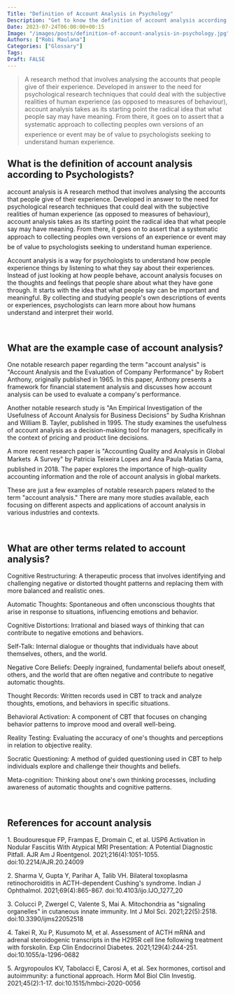```yaml
---
Title: "Definition of Account Analysis in Psychology"
Description: "Get to know the definition of account analysis according to psychologists."
Date: 2023-07-24T06:00:00+00:15
Image: "/images/posts/definition-of-account-analysis-in-psychology.jpg"
Authors: ["Robi Maulana"]
Categories: ["Glossary"]
Tags: 
Draft: FALSE
---
```





> A research method that involves analysing the accounts that people give of their experience. Developed in answer to the need for psychological research techniques that could deal with the subjective realities of human experience (as opposed to measures of behaviour), account analysis takes as its starting point the radical idea that what people say may have meaning. From there, it goes on to assert that a systematic approach to collecting peoples own versions of an experience or event may be of value to psychologists seeking to understand human experience.

## What is the definition of account analysis according to Psychologists?

account analysis is A research method that involves analysing the accounts that people give of their experience. Developed in answer to the need for psychological research techniques that could deal with the subjective realities of human experience (as opposed to measures of behaviour), account analysis takes as its starting point the radical idea that what people say may have meaning. From there, it goes on to assert that a systematic approach to collecting peoples own versions of an experience or event may be of value to psychologists seeking to understand human experience.

Account analysis is a way for psychologists to understand how people experience things by listening to what they say about their experiences. Instead of just looking at how people behave, account analysis focuses on the thoughts and feelings that people share about what they have gone through. It starts with the idea that what people say can be important and meaningful. By collecting and studying people's own descriptions of events or experiences, psychologists can learn more about how humans understand and interpret their world.

 

## What are the example case of account analysis?

One notable research paper regarding the term "account analysis" is "Account Analysis and the Evaluation of Company Performance" by Robert Anthony, originally published in 1965. In this paper, Anthony presents a framework for financial statement analysis and discusses how account analysis can be used to evaluate a company's performance.

Another notable research study is "An Empirical Investigation of the Usefulness of Account Analysis for Business Decisions" by Sudha Krishnan and William B. Tayler, published in 1995. The study examines the usefulness of account analysis as a decision-making tool for managers, specifically in the context of pricing and product line decisions.

A more recent research paper is "Accounting Quality and Analysis in Global Markets  A Survey" by Patricia Teixeira Lopes and Ana Paula Matias Gama, published in 2018. The paper explores the importance of high-quality accounting information and the role of account analysis in global markets.

These are just a few examples of notable research papers related to the term "account analysis." There are many more studies available, each focusing on different aspects and applications of account analysis in various industries and contexts.

 

## What are other terms related to account analysis?

Cognitive Restructuring: A therapeutic process that involves identifying and challenging negative or distorted thought patterns and replacing them with more balanced and realistic ones.

Automatic Thoughts: Spontaneous and often unconscious thoughts that arise in response to situations, influencing emotions and behavior.

Cognitive Distortions: Irrational and biased ways of thinking that can contribute to negative emotions and behaviors.

Self-Talk: Internal dialogue or thoughts that individuals have about themselves, others, and the world.

Negative Core Beliefs: Deeply ingrained, fundamental beliefs about oneself, others, and the world that are often negative and contribute to negative automatic thoughts.

Thought Records: Written records used in CBT to track and analyze thoughts, emotions, and behaviors in specific situations.

Behavioral Activation: A component of CBT that focuses on changing behavior patterns to improve mood and overall well-being.

Reality Testing: Evaluating the accuracy of one's thoughts and perceptions in relation to objective reality.

Socratic Questioning: A method of guided questioning used in CBT to help individuals explore and challenge their thoughts and beliefs.

Meta-cognition: Thinking about one's own thinking processes, including awareness of automatic thoughts and cognitive patterns.

 

## References for account analysis

1\. Boudouresque FP, Frampas E, Dromain C, et al. USP6 Activation in Nodular Fasciitis With Atypical MRI Presentation: A Potential Diagnostic Pitfall. AJR Am J Roentgenol. 2021;216(4):1051-1055. doi:10.2214/AJR.20.24009

2\. Sharma V, Gupta Y, Parihar A, Talib VH. Bilateral toxoplasma retinochoroiditis in ACTH-dependent Cushing's syndrome. Indian J Ophthalmol. 2021;69(4):865-867. doi:10.4103/ijo.IJO\_1277\_20

3\. Colucci P, Zwergel C, Valente S, Mai A. Mitochondria as "signaling organelles" in cutaneous innate immunity. Int J Mol Sci. 2021;22(5):2518. doi:10.3390/ijms22052518

4\. Takei R, Xu P, Kusumoto M, et al. Assessment of ACTH mRNA and adrenal steroidogenic transcripts in the H295R cell line following treatment with forskolin. Exp Clin Endocrinol Diabetes. 2021;129(4):244-251. doi:10.1055/a-1296-0682

5\. Argyropoulos KV, Tabolacci E, Carosi A, et al. Sex hormones, cortisol and autoimmunity: a functional approach. Horm Mol Biol Clin Investig. 2021;45(2):1-17. doi:10.1515/hmbci-2020-0056
